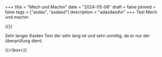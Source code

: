 +++
title = "Mech und Machin"
date = "2024-05-06"
draft = false
pinned = false
tags = ["asdas", "asdasd"]
description = "adasdasd\n"
+++
Test Mech und machin

{{<box>}}

Sehr langer Kasten Text der sehr lang ist und sehr unnötig, da er nur der überprüfung dient.

{{<\box>}}